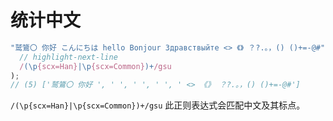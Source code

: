 # 统计中文

```js
"鹫鷟〇 你好 こんにちは hello Bonjour Здравствыйте <> 《》 ？?.。，() ()+=-@#".match(
  // highlight-next-line
  /(\p{scx=Han}|\p{scx=Common})+/gsu
);
// (5) ['鹫鷟〇 你好 ', ' ', ' ', ' ', ' <> 《》 ？?.。，() ()+=-@#']
```

`/(\p{scx=Han}|\p{scx=Common})+/gsu` 此正则表达式会匹配中文及其标点。
